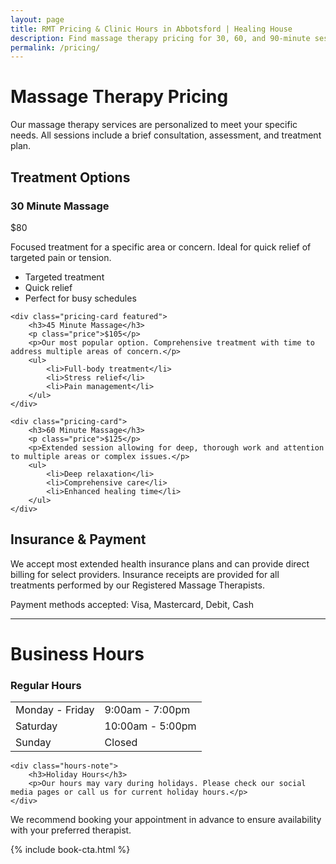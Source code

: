 ```yaml
---
layout: page
title: RMT Pricing & Clinic Hours in Abbotsford | Healing House
description: Find massage therapy pricing for 30, 60, and 90-minute sessions and clinic hours for Healing House in Abbotsford, BC. Direct billing available.
permalink: /pricing/
---
```


# Massage Therapy Pricing

Our massage therapy services are personalized to meet your specific needs. All sessions include a brief consultation, assessment, and treatment plan.

## Treatment Options

<div class="pricing-container">
    <div class="pricing-card">
        <h3>30 Minute Massage</h3>
        <p class="price">$80</p>
        <p>Focused treatment for a specific area or concern. Ideal for quick relief of targeted pain or tension.</p>
        <ul>
            <li>Targeted treatment</li>
            <li>Quick relief</li>
            <li>Perfect for busy schedules</li>
        </ul>
    </div>
    
    <div class="pricing-card featured">
        <h3>45 Minute Massage</h3>
        <p class="price">$105</p>
        <p>Our most popular option. Comprehensive treatment with time to address multiple areas of concern.</p>
        <ul>
            <li>Full-body treatment</li>
            <li>Stress relief</li>
            <li>Pain management</li>
        </ul>
    </div>
    
    <div class="pricing-card">
        <h3>60 Minute Massage</h3>
        <p class="price">$125</p>
        <p>Extended session allowing for deep, thorough work and attention to multiple areas or complex issues.</p>
        <ul>
            <li>Deep relaxation</li>
            <li>Comprehensive care</li>
            <li>Enhanced healing time</li>
        </ul>
    </div>
</div>

## Insurance & Payment

We accept most extended health insurance plans and can provide direct billing for select providers. Insurance receipts are provided for all treatments performed by our Registered Massage Therapists.

Payment methods accepted: Visa, Mastercard, Debit, Cash

---

# Business Hours

<div class="hours-container">
    <div class="hours-col">
        <h3>Regular Hours</h3>
        <table class="hours-table">
            <tr>
                <td>Monday - Friday</td>
                <td>9:00am - 7:00pm</td>
            </tr>
            <tr>
                <td>Saturday</td>
                <td>10:00am - 5:00pm</td>
            </tr>
            <tr>
                <td>Sunday</td>
                <td>Closed</td>
            </tr>
        </table>
    </div>
    
    <div class="hours-note">
        <h3>Holiday Hours</h3>
        <p>Our hours may vary during holidays. Please check our social media pages or call us for current holiday hours.</p>
    </div>
</div>

We recommend booking your appointment in advance to ensure availability with your preferred therapist.

{% include book-cta.html %} 